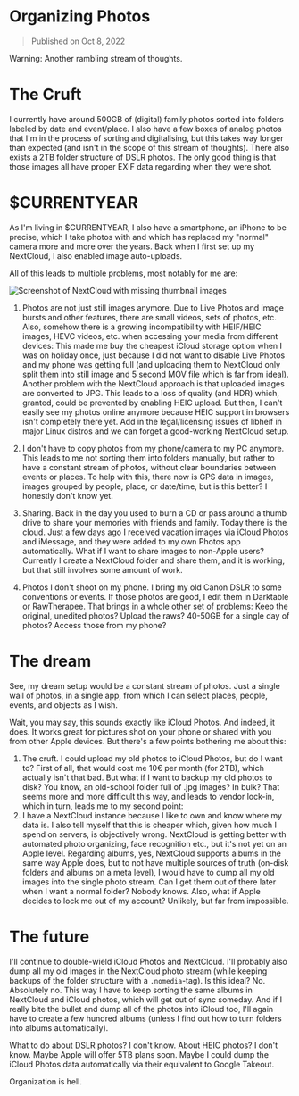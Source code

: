 # Organizing Photos

> Published on Oct 8, 2022

Warning: Another rambling stream of thoughts.

# The Cruft

I currently have around 500GB of (digital) family photos sorted into folders labeled by date and event/place. I also have a few boxes of analog photos that I'm in the process of sorting and digitalising, but this takes way longer than expected (and isn't in the scope of this stream of thoughts). There also exists a 2TB folder structure of DSLR photos. The only good thing is that those images all have proper EXIF data regarding when they were shot.

# $CURRENTYEAR

As I'm living in $CURRENTYEAR, I also have a smartphone, an iPhone to be precise, which I take photos with and which has replaced my "normal" camera more and more over the years. Back when I first set up my NextCloud, I also enabled image auto-uploads.

All of this leads to multiple problems, most notably for me are:

![Screenshot of NextCloud with missing thumbnail images](https://ruhrscholz.mataroa.blog/images/a6d6cf15.png)

1. Photos are not just still images anymore. Due to Live Photos and image bursts and other features, there are small videos, sets of photos, etc. Also, somehow there is a growing incompatibility with HEIF/HEIC images, HEVC videos, etc. when accessing your media from different devices: 
This made me buy the cheapest iCloud storage option when I was on holiday once, just because I did not want to disable Live Photos and my phone was getting full (and uploading them to NextCloud only split them into still image and 5 second MOV file which is far from ideal).
Another problem with the NextCloud approach is that uploaded images are converted to JPG. This leads to a loss of quality (and HDR) which, granted, could be prevented by enabling HEIC upload. But then, I can't easily see my photos online anymore because HEIC support in browsers isn't completely there yet. Add in the legal/licensing issues of libheif in major Linux distros and we can forget a good-working NextCloud setup.

2. I don't have to copy photos from my phone/camera to my PC anymore. This leads to me not sorting them into folders manually, but rather to have a constant stream of photos, without clear boundaries between events or places. To help with this, there now is GPS data in images, images grouped by people, place, or date/time, but is this better? I honestly don't know yet.

3. Sharing. Back in the day you used to burn a CD or pass around a thumb drive to share your memories with friends and family. Today there is the cloud. Just a few days ago I received vacation images via iCloud Photos and iMessage, and they were added to my own Photos app automatically. What if I want to share images to non-Apple users? Currently I create a NextCloud folder and share them, and it is working, but that still involves some amount of work.

4. Photos I don't shoot on my phone. I bring my old Canon DSLR to some conventions or events. If those photos are good, I edit them in Darktable or RawTherapee. That brings in a whole other set of problems: Keep the original, unedited photos? Upload the raws? 40-50GB for a single day of photos? Access those from my phone?

# The dream

See, my dream setup would be a constant stream of photos. Just a single wall of photos, in a single app, from which I can select places, people, events, and objects as I wish.

Wait, you may say, this sounds exactly like iCloud Photos. And indeed, it does. It works great for pictures shot on your phone or shared with you from other Apple devices. But there's a few points bothering me about this:
1. The cruft. I could upload my old photos to iCloud Photos, but do I want to? First of all, that would cost me 10€ per month (for 2TB), which actually isn't that bad. But what if I want to backup my old photos to disk? You know, an old-school folder full of .jpg images? In bulk? That seems more and more difficult this way, and leads to vendor lock-in, which in turn, leads me to my second point:
2. I have a NextCloud instance because I like to own and know where my data is. I also tell myself that this is cheaper which, given how much I spend on servers, is objectively wrong. NextCloud is getting better with automated photo organizing, face recognition etc., but it's not yet on an Apple level. Regarding albums, yes, NextCloud supports albums in the same way Apple does, but to not have multiple sources of truth (on-disk folders and albums on a meta level), I would have to dump all my old images into the single photo stream. Can I get them out of there later when I want a normal folder? Nobody knows. Also, what if Apple decides to lock me out of my account? Unlikely, but far from impossible.

# The future

I'll continue to double-wield iCloud Photos and NextCloud. I'll probably also dump all my old images in the NextCloud photo stream (while keeping backups of the folder structure with a ```.nomedia```-tag). Is this ideal? No. Absolutely no. This way I have to keep sorting the same albums in NextCloud and iCloud photos, which will get out of sync someday. And if I really bite the bullet and dump all of the photos into iCloud too, I'll again have to create a few hundred albums (unless I find out how to turn folders into albums automatically).

What to do about DSLR photos? I don't know. About HEIC photos? I don't know. Maybe Apple will offer 5TB plans soon. Maybe I could dump the iCloud Photos data automatically via their equivalent to Google Takeout.

Organization is hell.

